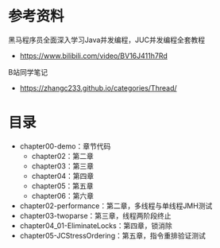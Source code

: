 # 参考资料
黑马程序员全面深入学习Java并发编程，JUC并发编程全套教程
- https://www.bilibili.com/video/BV16J411h7Rd

B站同学笔记
- https://zhangc233.github.io/categories/Thread/

# 目录
- chapter00-demo：章节代码
    - chapter02：第二章
    - chapter03：第三章
    - chapter04：第四章
    - chapter05：第五章
    - chapter06：第六章
- chapter02-performance：第二章，多线程与单线程JMH测试
- chapter03-twoparse：第三章，线程两阶段终止
- chapter04_01-EliminateLocks：第四章，锁消除
- chapter05-JCStressOrdering：第五章，指令重排验证测试